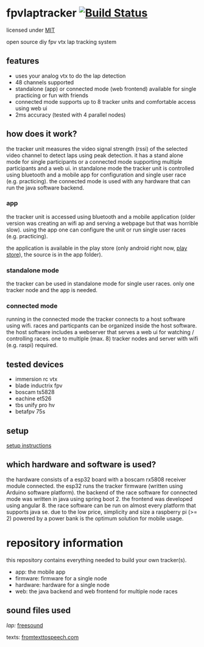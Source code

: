 # fpvlaptracker [![Build Status](https://travis-ci.org/warhog/fpvlaptracker.svg?branch=master)](https://travis-ci.org/warhog/fpvlaptracker)

licensed under [MIT](LICENSE.md)


open source diy fpv vtx lap tracking system


## features
- uses your analog vtx to do the lap detection
- 48 channels supported
- standalone (app) or connected mode (web frontend) available for single practicing or fun with friends
- connected mode supports up to 8 tracker units and comfortable access using web ui
- 2ms accuracy (tested with 4 parallel nodes)

## how does it work?
the tracker unit measures the video signal strength (rssi) of the selected video channel to detect laps using peak detection. it has a stand alone mode for single participants or a connected mode supporting multiple participants and a web ui. in standalone mode the tracker unit is controlled using bluetooth and a mobile app for configuration and single user race (e.g. practicing). the connected mode is used with any hardware that can run the java software backend.

### app
the tracker unit is accessed using bluetooth and a mobile application (older version was creating an wifi ap and serving a webpage but that was horrible slow). using the app one can configure the unit or run single user races (e.g. practicing).

the application is available in the play store (only android right now, [play store](https://play.google.com/store/apps/details?id=de.warhog.fpvlaptracker)), the source is in the app folder).

### standalone mode
the tracker can be used in standalone mode for single user races. only one tracker node and the app is needed.

### connected mode
running in the connected mode the tracker connects to a host software using wifi. races and particpants can be organized inside the host software. the host software includes a webserver that serves a web ui for watching / controlling races. one to multiple (max. 8) tracker nodes and server with wifi (e.g. raspi) required.

## tested devices
* immersion rc vtx
* blade inductrix fpv
* boscam ts5828
* eachine et526
* tbs unify pro hv
* betafpv 75s

## setup
[setup instructions](docs/setup.md)
    
## which hardware and software is used?
the hardware consists of a esp32 board with a boscam rx5808 receiver module connected. the esp32 runs the tracker firmware (written using Arduino software platform).
the backend of the race software for connected mode was written in java using spring boot 2. the frontend was developed using angular 8. the race software can be run on almost every platform that supports java se.
due to the low price, simplicity and size a raspberry pi (>= 2) powered by a power bank is the optimum solution for mobile usage.

# repository information
this repository contains everything needed to build your own tracker(s).

* app: the mobile app
* firmware: firmware for a single node
* hardware: hardware for a single node
* web: the java backend and web frontend for multiple node races

## sound files used
_lap:_ [freesound](https://www.freesound.org/people/StaneStane/sounds/73560/)

texts: [fromtexttospeech.com](http://www.fromtexttospeech.com/)
